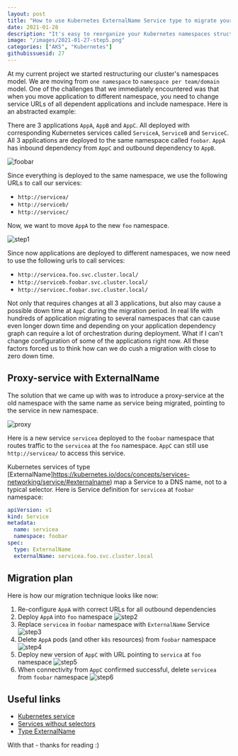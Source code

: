 ```yaml
---
layout: post
title: "How to use Kubernetes ExternalName Service type to migrate your applications to different namespaces with zero downtime."
date: 2021-01-28
description: "It's easy to reorganize your Kubernetes namespaces structure in test environments, but you need to have a solid plan how to migrate your applications between namespaces in your production cluster with zero downtime. In this blogpost I show how you can use Kubernetes ExternalName Service type to implement proxy services that will help you during the migration period."
image: "/images/2021-01-27-step5.png"
categories: ["AKS", "Kubernetes"]
githubissuesid: 27
---
```


At my current project we started restructuring our cluster's namespaces model. We are moving from `one namespace` to `namespace per team/domain` model. 
One of the challenges that we immediately encountered was that when you move application to different namespace, you need to change service URLs of all dependent applications and include namespace. Here is an abstracted example:

There are 3 applications `AppA`, `AppB` and `AppC`. All deployed with corresponding Kubernetes services called `ServiceA`, `ServiceB` and `ServiceC`.
All 3 applications are deployed to the same namespace called `foobar`. `AppA` has inbound dependency from `AppC` and outbound dependency to `AppB`. 

![foobar](/images/2021-01-27-foobar.png)

Since everything is deployed to the same namespace, we use the following URLs to call our services:

* `http://servicea/` 
* `http://serviceb/`
* `http://servicec/` 
 
Now, we want to move `AppA` to the new `foo` namespace.

![step1](/images/2021-01-27-step1.png)

Since now applications are deployed to different namespaces, we now need to use the following urls to call services:

* `http://servicea.foo.svc.cluster.local/` 
* `http://serviceb.foobar.svc.cluster.local/`
* `http://servicec.foobar.svc.cluster.local/` 

Not only that requires changes at all 3 applications, but also may cause a possible down time at `AppC` during the migration period. In real life with hundreds of application migrating to several namespaces that can cause even longer down time and depending on your application dependency graph can require a lot of orchestration during deployment. What if I can't change configuration of some of the applications right now. All these factors forced us to think how can we do cush a migration with close to zero down time. 

## Proxy-service with ExternalName

The solution that we came up with was to introduce a proxy-service at the old namespace with the same name as service being migrated, pointing to the service in new namespace.

![proxy](/images/2021-01-27-final.png)

Here is a new service `servicea` deployed to the `foobar` namespace that routes traffic to the `servicea` at the `foo` namespace. `AppC` can still use `http://servicea/` to access this service.

Kubernetes services of type [ExternalName]https://kubernetes.io/docs/concepts/services-networking/service/#externalname) map a Service to a DNS name, not to a typical selector. Here is Service definition for `servicea` at `foobar` namespace:

```yaml
apiVersion: v1
kind: Service
metadata:
  name: servicea
  namespace: foobar
spec:
  type: ExternalName
  externalName: servicea.foo.svc.cluster.local
```

## Migration plan

Here is how our migration technique looks like now:

1. Re-configure `AppA` with correct URLs for all outbound dependencies 
2. Deploy `AppA` into `foo` namespace
![step2](/images/2021-01-27-step2.png)
3. Replace `servicea` in `foobar` namespace with `ExternalName` Service
![step3](/images/2021-01-27-step3.png)
4. Delete `AppA` pods (and other `k8s` resources) from `foobar` namespace
![step4](/images/2021-01-27-step4.png)
5. Deploy new version of `AppC` with URL pointing to `servica` at `foo` namespace
![step5](/images/2021-01-27-step5.png)
6. When connectivity from `AppC` confirmed successful, delete `servicea` from `foobar` namespace
![step6](/images/2021-01-27-step1.png)


## Useful links

* [Kubernetes service](https://kubernetes.io/docs/concepts/services-networking/service/)
* [Services without selectors](https://kubernetes.io/docs/concepts/services-networking/service/#services-without-selectors)
* [Type ExternalName](https://kubernetes.io/docs/concepts/services-networking/service/#externalname)

With that - thanks for reading :)
